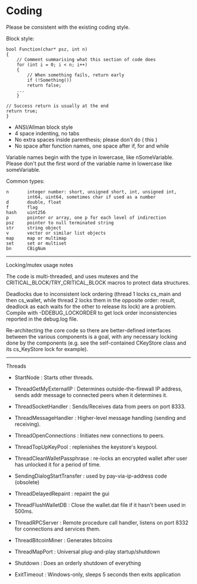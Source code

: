 Coding
======

Please be consistent with the existing coding style.

Block style:

	bool Function(char* psz, int n)
	{
		// Comment summarising what this section of code does
		for (int i = 0; i < n; i++)
		{
			// When something fails, return early
			if (!Something())
			return false;
		...
		}

	// Success return is usually at the end
	return true;
	}

- ANSI/Allman block style
- 4 space indenting, no tabs
- No extra spaces inside parenthesis; please don't do ( this )
- No space after function names, one space after if, for and while

Variable names begin with the type in lowercase, like nSomeVariable.
Please don't put the first word of the variable name in lowercase like
someVariable.

Common types:

	n       integer number: short, unsigned short, int, unsigned int,
            int64, uint64, sometimes char if used as a number
	d       double, float
	f       flag
	hash    uint256
	p       pointer or array, one p for each level of indirection
	psz     pointer to null terminated string
	str     string object
	v       vector or similar list objects
	map     map or multimap
	set     set or multiset
	bn      CBigNum

-------------------------
Locking/mutex usage notes

The code is multi-threaded, and uses mutexes and the
CRITICAL_BLOCK/TRY_CRITICAL_BLOCK macros to protect data structures.

Deadlocks due to inconsistent lock ordering (thread 1 locks cs_main
and then cs_wallet, while thread 2 locks them in the opposite order:
result, deadlock as each waits for the other to release its lock) are
a problem. Compile with -DDEBUG_LOCKORDER to get lock order
inconsistencies reported in the debug.log file.

Re-architecting the core code so there are better-defined interfaces
between the various components is a goal, with any necessary locking
done by the components (e.g. see the self-contained CKeyStore class
and its cs_KeyStore lock for example).

-------
Threads

* StartNode : Starts other threads.

* ThreadGetMyExternalIP : Determines outside-the-firewall IP address, sends addr message to connected peers when it determines it.

* ThreadSocketHandler : Sends/Receives data from peers on port 8333.

* ThreadMessageHandler : Higher-level message handling (sending and receiving).

* ThreadOpenConnections : Initiates new connections to peers.

* ThreadTopUpKeyPool : replenishes the keystore's keypool.

* ThreadCleanWalletPassphrase : re-locks an encrypted wallet after user has unlocked it for a period of time.

* SendingDialogStartTransfer : used by pay-via-ip-address code (obsolete)

* ThreadDelayedRepaint : repaint the gui

* ThreadFlushWalletDB : Close the wallet.dat file if it hasn't been used in 500ms.

* ThreadRPCServer : Remote procedure call handler, listens on port 8332 for connections and services them.

* ThreadBitcoinMiner : Generates bitcoins

* ThreadMapPort : Universal plug-and-play startup/shutdown

* Shutdown : Does an orderly shutdown of everything

* ExitTimeout : Windows-only, sleeps 5 seconds then exits application
